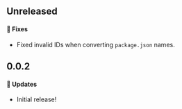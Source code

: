 ## Unreleased

#### 🐞 Fixes

- Fixed invalid IDs when converting `package.json` names.

## 0.0.2

#### 🚀 Updates

- Initial release!
